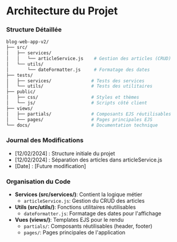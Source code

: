 # Architecture du Projet

### Structure Détaillée
```bash
blog-web-app-v2/
├── src/
│   ├── services/
│   │   └── articleService.js    # Gestion des articles (CRUD)
│   └── utils/
│       └── dateFormatter.js     # Formatage des dates
├── tests/
│   ├── services/               # Tests des services
│   └── utils/                  # Tests des utilitaires
├── public/
│   ├── css/                    # Styles et thèmes
│   └── js/                     # Scripts côté client
├── views/
│   ├── partials/               # Composants EJS réutilisables
│   └── pages/                  # Pages principales EJS
└── docs/                       # Documentation technique
```

### Journal des Modifications
- [12/02/2024] : Structure initiale du projet
- [12/02/2024] : Séparation des articles dans articleService.js
- [Date] : [Future modification]

### Organisation du Code
- **Services (src/services/)**: Contient la logique métier
  - `articleService.js`: Gestion du CRUD des articles
- **Utils (src/utils/)**: Fonctions utilitaires réutilisables
  - `dateFormatter.js`: Formatage des dates pour l'affichage
- **Vues (views/)**: Templates EJS pour le rendu
  - `partials/`: Composants réutilisables (header, footer)
  - `pages/`: Pages principales de l'application